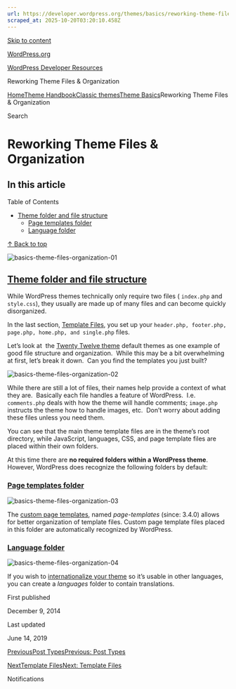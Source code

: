 ```yaml
---
url: https://developer.wordpress.org/themes/basics/reworking-theme-files-organization
scraped_at: 2025-10-20T03:20:10.458Z
---
```


[Skip to content](https://developer.wordpress.org/themes/classic-themes/basics/reworking-theme-files-organization/#wp--skip-link--target)

[WordPress.org](https://wordpress.org/)

[WordPress Developer Resources](https://developer.wordpress.org/)

Reworking Theme Files & Organization


[Home](https://developer.wordpress.org/)[Theme Handbook](https://developer.wordpress.org/themes/)[Classic themes](https://developer.wordpress.org/themes/classic-themes/)[Theme Basics](https://developer.wordpress.org/themes/classic-themes/basics/)Reworking Theme Files & Organization

Search

# Reworking Theme Files & Organization

## In this article

Table of Contents

- [Theme folder and file structure](https://developer.wordpress.org/themes/classic-themes/basics/reworking-theme-files-organization/#theme-folder-and-file-structure)
  - [Page templates folder](https://developer.wordpress.org/themes/classic-themes/basics/reworking-theme-files-organization/#page-templates-folder)
  - [Language folder](https://developer.wordpress.org/themes/classic-themes/basics/reworking-theme-files-organization/#language-folder)

[↑ Back to top](https://developer.wordpress.org/themes/classic-themes/basics/reworking-theme-files-organization/#wp--skip-link--target)

![basics-theme-files-organization-01](https://i0.wp.com/developer.wordpress.org/files/2014/08/basics-theme-files-organization-01.jpg?resize=1024%2C384&ssl=1)

## [Theme folder and file structure](https://developer.wordpress.org/themes/classic-themes/basics/reworking-theme-files-organization/\#theme-folder-and-file-structure)

While WordPress themes technically only require two files ( `index.php` and `style.css`), they usually are made up of many files and can become quickly disorganized.

In the last section, [Template Files](https://developer.wordpress.org/themes/classic-themes/basics/reworking-theme-files-organization/# "Template Files"), you set up your `header.php, footer.php, page.php, home.php, and single.php` files.

Let’s look at  the [Twenty Twelve theme](https://wordpress.org/themes/twentytwelve) default themes as one example of good file structure and organization.  While this may be a bit overwhelming at first, let’s break it down.  Can you find the templates you just built?

![basics-theme-files-organization-02](https://i0.wp.com/developer.wordpress.org/files/2014/08/basics-theme-files-organization-02.png?resize=629%2C1500&ssl=1)

While there are still a lot of files, their names help provide a context of what they are.  Basically each file handles a feature of WordPress.  I.e. `comments.php` deals with how the theme will handle comments; `image.php` instructs the theme how to handle images, etc.  Don’t worry about adding these files unless you need them.

You can see that the main theme template files are in the theme’s root directory, while JavaScript, languages, CSS, and page template files are placed within their own folders.

At this time there are **no required folders within a WordPress theme**. However, WordPress does recognize the following folders by default:

### [Page templates folder](https://developer.wordpress.org/themes/classic-themes/basics/reworking-theme-files-organization/\#page-templates-folder)

![basics-theme-files-organization-03](https://i0.wp.com/developer.wordpress.org/files/2014/08/basics-theme-files-organization-03.png?resize=400%2C124&ssl=1)

The [custom page templates](https://developer.wordpress.org/themes/basics/page-templates/ "Custom Page Templates"), named _page-templates_ (since: 3.4.0) allows for better organization of template files. Custom page template files placed in this folder are automatically recognized by WordPress.

### [Language folder](https://developer.wordpress.org/themes/classic-themes/basics/reworking-theme-files-organization/\#language-folder)

![basics-theme-files-organization-04](https://i0.wp.com/developer.wordpress.org/files/2014/08/basics-theme-files-organization-04.png?resize=400%2C85&ssl=1)

If you wish to [internationalize your theme](https://developer.wordpress.org/themes/functionality/internationalization/ "Internationalization") so it’s usable in other languages, you can create a _languages_ folder to contain translations.

First published

December 9, 2014

Last updated

June 14, 2019

[PreviousPost TypesPrevious: Post Types](https://developer.wordpress.org/themes/classic-themes/basics/post-types/)

[NextTemplate FilesNext: Template Files](https://developer.wordpress.org/themes/classic-themes/basics/template-files/)

Notifications